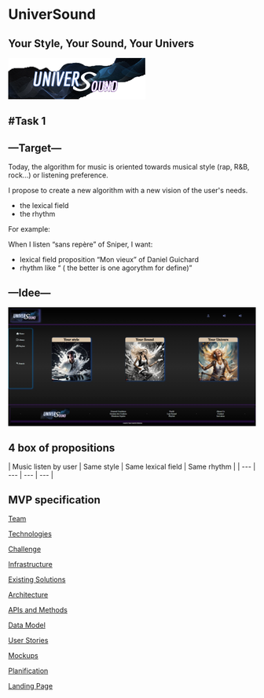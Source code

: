 # UniverSound

## Your Style, Your Sound, Your Univers

![logov2Trans.png](Readme/logov2Trans.png)

## #Task 1

## —Target—

Today, the algorithm for music is oriented towards musical style (rap, R&B, rock...) or listening preference.

I propose to create a new algorithm with a new vision of the user's needs.

- the lexical field
- the rhythm

For example:

When I listen “sans repère” of Sniper, I want:

- lexical field proposition “Mon vieux” of Daniel Guichard
- rhythm like “ ( the better is one agorythm for define)”

## —Idee—

![universoundV1.PNG](Readme/universoundV1.png)

## 4 box of propositions

| Music listen
by user | Same style  | Same lexical field | Same rhythm |
| --- | --- | --- | --- |

## MVP specification

[Team ](Readme/Team%20532cb458ca9344b08b677eab6206e098.md)

[Technologies](Readme/Technologies%20dc3863ac683342758a92bfc4cce80792.md)

[Challenge](Readme/Challenge%205a5be665e9e54adf9f12e8c15c415077.md)

[Infrastructure](Readme/Infrastructure%202757e841b40444658b6afe86557c2db7.md)

[Existing Solutions](Readme/Existing%20Solutions%20b9b79b006a2f4ace89c6a0e6812ac584.md)

[Architecture](Readme/Architecture%20178418720df140f4b183b53987360459.md)

[APIs and Methods](Readme/APIs%20and%20Methods%20c670052d09f74d549f0086393adc27a1.md)

[Data Model](Readme/Data%20Model%2005349baae49a4c26a2c51f79764878e7.md)

[User Stories](Readme/User%20Stories%2009f6ca34f51945bfaac6ff27df6de581.md)

[Mockups](Readme/Mockups%2021c5d27b84864d3f829cb9032deffb57.md)

[Planification](Readme/Planification%206b190712e079453aa1037dfb697ac75d.md)

[Landing Page](Readme/Landing%20Page%20f6456d5c0bfa49aea99dbc7f0c666a76.md)